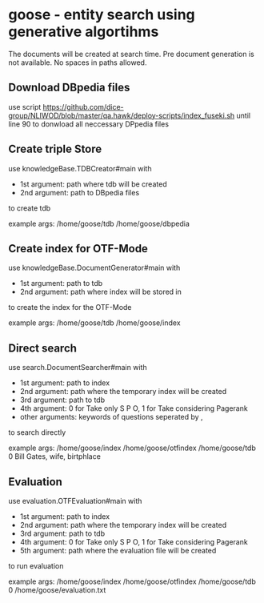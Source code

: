 # goose - entity search using generative algortihms
The documents will be created at search time. Pre document generation is not available.
No spaces in paths allowed.

## Download DBpedia files
use script https://github.com/dice-group/NLIWOD/blob/master/qa.hawk/deploy-scripts/index_fuseki.sh until line 90 to donwload all neccessary DPpedia files

## Create triple Store
use knowledgeBase.TDBCreator#main with 
- 1st argument: path where tdb will be created 
- 2nd argument: path to DBpedia files 

to create tdb 

example args: /home/goose/tdb /home/goose/dbpedia
## Create index for OTF-Mode
use knowledgeBase.DocumentGenerator#main with
- 1st argument: path to tdb
- 2nd argument: path where index will be stored in

to create the index for the OTF-Mode

example args: /home/goose/tdb /home/goose/index

## Direct search
use search.DocumentSearcher#main with
- 1st argument: path to index
- 2nd argument: path where the temporary index will be created
- 3rd argument: path to tdb
- 4th argument: 0 for Take only S P O, 1 for Take considering Pagerank 
- other arguments: keywords of questions seperated by ,

to search directly

example args: /home/goose/index /home/goose/otfindex /home/goose/tdb 0 Bill Gates, wife, birtphlace

## Evaluation
use evaluation.OTFEvaluation#main with
- 1st argument: path to index
- 2nd argument: path where the temporary index will be created
- 3rd argument: path to tdb
- 4th argument: 0 for Take only S P O, 1 for Take considering Pagerank 
- 5th argument: path where the evaluation file will be created

to run evaluation 

example args: /home/goose/index /home/goose/otfindex /home/goose/tdb 0 /home/goose/evaluation.txt
